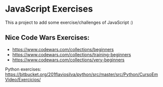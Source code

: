 # JavaScript Exercises

This a project to add some exercise/challenges of JavaScript :)


## Nice Code Wars Exercises:
- https://www.codewars.com/collections/beginners
- https://www.codewars.com/collections/training-beginners
- https://www.codewars.com/collections/very-beginners

Python exercises: https://bitbucket.org/201flaviosilva/python/src/master/src/Python/CursoEmVideo/Exercicios/
